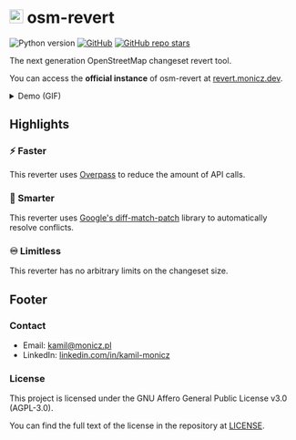 # <img height="24" src="https://github.com/Zaczero/osm-revert/blob/main/icon/osm-revert.png?raw=true" alt="🗺️"> osm-revert

![Python version](https://img.shields.io/badge/python-v3.10-blue)
[![GitHub](https://img.shields.io/github/license/Zaczero/osm-revert)](https://github.com/Zaczero/osm-revert/blob/main/LICENSE)
[![GitHub repo stars](https://img.shields.io/github/stars/Zaczero/osm-revert?style=social)](https://github.com/Zaczero/osm-revert)

The next generation OpenStreetMap changeset revert tool.

You can access the **official instance** of osm-revert at [revert.monicz.dev](https://revert.monicz.dev).

<details>
<summary>Demo (GIF)</summary>
<img width="50%" src="https://github.com/Zaczero/osm-revert/blob/main/icon/osm-revert.gif?raw=true" alt="Tool demo">
</details>

## Highlights

### ⚡️ Faster

This reverter uses [Overpass](https://overpass-api.de) to reduce the amount of API calls.

### 🧠 Smarter

This reverter uses [Google's diff-match-patch](https://github.com/google/diff-match-patch) library to automatically resolve conflicts.

### ♾️ Limitless

This reverter has no arbitrary limits on the changeset size.

## Footer

### Contact

* Email: [kamil@monicz.pl](mailto:kamil@monicz.pl)
* LinkedIn: [linkedin.com/in/kamil-monicz](https://www.linkedin.com/in/kamil-monicz/)

### License

This project is licensed under the GNU Affero General Public License v3.0 (AGPL-3.0).

You can find the full text of the license in the repository at [LICENSE](https://github.com/Zaczero/osm-revert/blob/main/LICENSE).

